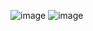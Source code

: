 ![image](https://github.com/jpaolaMoreno/k-means_PruebasT-T/assets/116730824/4cef594a-1f69-48d2-a5e0-71649abeaace)
![image](https://github.com/jpaolaMoreno/k-means_PruebasT-T/assets/116730824/617b025c-9622-40f8-af38-1ad4766fe23f)
